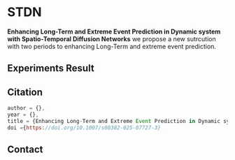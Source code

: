 # STDN
**Enhancing Long-Term and Extreme Event Prediction in Dynamic system with Spatio-Temporal Diffusion Networks**
we propose a new sutrcution with two periods to enhancing Long-Term and extreme event prediction.

## Experiments Result
## Citation
```javascript
author = {},
year = {},
title = {Enhancing Long-Term and Extreme Event Prediction in Dynamic system with Spatio-Temporal Diffusion Networks},
doi ={https://doi.org/10.1007/s00382-025-07727-3}
```
## Contact
